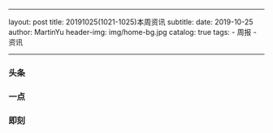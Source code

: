 
---
layout:     post
title:      20191025(1021-1025)本周资讯
subtitle:
date:       2019-10-25
author:     MartinYu
header-img: img/home-bg.jpg
catalog: true
tags:
    - 周报
    - 资讯

---

### 头条


### 一点


### 即刻


	